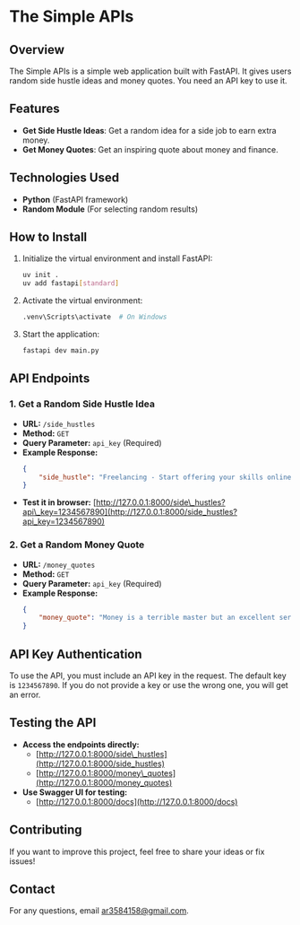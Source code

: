 # The Simple APIs

## Overview

The Simple APIs is a simple web application built with FastAPI. It gives users random side hustle ideas and money quotes. You need an API key to use it.

## Features

- **Get Side Hustle Ideas**: Get a random idea for a side job to earn extra money.
- **Get Money Quotes**: Get an inspiring quote about money and finance.

## Technologies Used

- **Python** (FastAPI framework)
- **Random Module** (For selecting random results)

## How to Install

1. Initialize the virtual environment and install FastAPI:
   ```bash
   uv init .
   uv add fastapi[standard]
   ```
2. Activate the virtual environment:
   ```bash
   .venv\Scripts\activate  # On Windows
   ```
3. Start the application:
   ```bash
   fastapi dev main.py
   ```

## API Endpoints

### 1. Get a Random Side Hustle Idea

- **URL:** `/side_hustles`
- **Method:** `GET`
- **Query Parameter:** `api_key` (Required)
- **Example Response:**
  ```json
  {
      "side_hustle": "Freelancing - Start offering your skills online!"
  }
  ```
- **Test it in browser:** [http://127.0.0.1:8000/side\_hustles?api\_key=1234567890](http://127.0.0.1:8000/side_hustles?api_key=1234567890)

### 2. Get a Random Money Quote

- **URL:** `/money_quotes`
- **Method:** `GET`
- **Query Parameter:** `api_key` (Required)
- **Example Response:**
  ```json
  {
      "money_quote": "Money is a terrible master but an excellent servant. – P.T. Barnum"
  }
  ```

## API Key Authentication

To use the API, you must include an API key in the request. The default key is `1234567890`. If you do not provide a key or use the wrong one, you will get an error.

## Testing the API

- **Access the endpoints directly:**
  - [http://127.0.0.1:8000/side\_hustles](http://127.0.0.1:8000/side_hustles)
  - [http://127.0.0.1:8000/money\_quotes](http://127.0.0.1:8000/money_quotes)
- **Use Swagger UI for testing:**
  - [http://127.0.0.1:8000/docs](http://127.0.0.1:8000/docs)

## Contributing

If you want to improve this project, feel free to share your ideas or fix issues!

## Contact

For any questions, email [ar3584158@gmail.com](mailto\:ar3584158@gmail.com).

